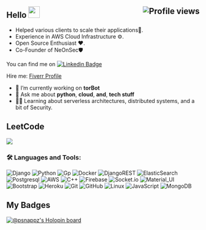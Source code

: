
<h2>
    Hello <img src="https://raw.githubusercontent.com/MartinHeinz/MartinHeinz/master/wave.gif" width="30px">  <img align="right" src="https://gpvc.arturio.dev/dmoyadev" alt="Profile views">
</h2>

* Helped various clients to scale their applications🔑.
* Experience in AWS Cloud Infrastructure ⚙️.
* Open Source Enthusiast ❤️.
* Co-Founder of NeOnSec🛡

You can find me on [![Linkedin Badge](https://img.shields.io/badge/-PS%20Narayanan-blue?style=flat-square&logo=Linkedin&logoColor=white&link=https://www.linkedin.com/in/0xpsn/)](https://www.linkedin.com/in/0xpsn/)

 Hire me: [Fiverr Profile](https://www.fiverr.com/users/psnappz)



- 🤔 I’m currently working on __torBot__
- 💬 Ask me about __python__, __cloud__, __and__, __tech stuff__
- 👨‍💻 Learning about serverless architectures, distributed systems, and a bit of Security.

## LeetCode

![](https://leetcard.jacoblin.cool/Gh0stWalk3r?theme=dark&ext=activity)


### 🛠️ Languages and Tools:

![Django](https://img.shields.io/badge/-Django-black?style=flat-square&logo=django)
![Python](https://img.shields.io/badge/-Python-black?style=flat-square&logo=python)
![Gp](https://img.shields.io/badge/-Go-black?style=flat-square&logo=go)
![Docker](https://img.shields.io/badge/-Docker-black?style=flat-square&logo=docker)
![DjangoREST](https://img.shields.io/badge/RESTAPI-black?style=flat-square&logo=django)
![ElasticSearch](https://img.shields.io/badge/-ElasticSearch-black?style=flat-square&logo=elasticsearch)
![Postgresql](https://img.shields.io/badge/-Postgresql-black?style=flat-square&logo=postgresql)
![AWS](https://img.shields.io/badge/Amazon_AWS-000000?style=flat-squaree&logo=amazon-aws)
![C++](https://img.shields.io/badge/-C++-black?style=flat-square&logo=c)
![Firebase](https://img.shields.io/badge/-Firebase-black?style=flat-square&logo=Firebase)
![Socket.io](https://img.shields.io/badge/-Socket-black?style=flat-square&logo=socket.io)
![Material_UI](https://img.shields.io/badge/-Material_UI-black?style=flat-square&logo=material-ui)
![Bootstrap](https://img.shields.io/badge/-Bootstrap-black?style=flat-square&logo=bootstrap)
![Heroku](https://img.shields.io/badge/-Heroku-black?style=flat-square&logo=heroku)
![Git](https://img.shields.io/badge/-Git-black?style=flat-square&logo=git)
![GitHub](https://img.shields.io/badge/-GitHub-black?style=flat-square&logo=github)
![Linux](https://img.shields.io/badge/-Linux-black?style=flat-square&logo=linux)
![JavaScript](https://img.shields.io/badge/-JavaScript-black?style=flat-square&logo=javascript)
![MongoDB](https://img.shields.io/badge/-MongoDB-black?style=flat-square&logo=mongodb)



## My Badges

[![@psnappz's Holopin board](https://holopin.io/api/user/board?user=psnappz)](https://holopin.io/@psnappz)

